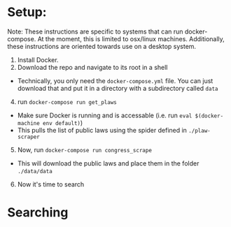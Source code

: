 # Setup:
Note: These instructions are specific to systems that can run docker-compose. At the moment, this is limited to osx/linux machines. Additionally, these instructions are oriented towards use on a desktop system.
1. Install Docker.
2. Download the repo and navigate to its root in a shell
  * Technically, you only need the `docker-compose.yml` file. You can just download that and put it in a directory with a subdirectory called `data`
4. run `docker-compose run get_plaws`
  * Make sure Docker is running and is accessable (i.e. run `eval $(docker-machine env default)`)
  * This pulls the list of public laws using the spider defined in `./plaw-scraper`
5. Now, run `docker-compose run congress_scrape`
  * This will download the public laws and place them in the folder `./data/data`
6. Now it's time to search

# Searching
